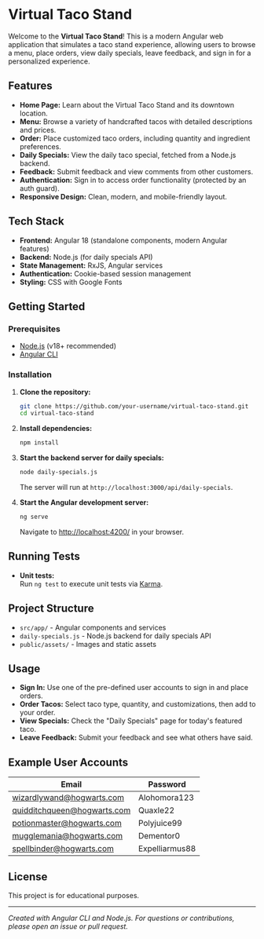 # Virtual Taco Stand

Welcome to the **Virtual Taco Stand**! This is a modern Angular web application that simulates a taco stand experience, allowing users to browse a menu, place orders, view daily specials, leave feedback, and sign in for a personalized experience.

## Features

- **Home Page:** Learn about the Virtual Taco Stand and its downtown location.
- **Menu:** Browse a variety of handcrafted tacos with detailed descriptions and prices.
- **Order:** Place customized taco orders, including quantity and ingredient preferences.
- **Daily Specials:** View the daily taco special, fetched from a Node.js backend.
- **Feedback:** Submit feedback and view comments from other customers.
- **Authentication:** Sign in to access order functionality (protected by an auth guard).
- **Responsive Design:** Clean, modern, and mobile-friendly layout.

## Tech Stack

- **Frontend:** Angular 18 (standalone components, modern Angular features)
- **Backend:** Node.js (for daily specials API)
- **State Management:** RxJS, Angular services
- **Authentication:** Cookie-based session management
- **Styling:** CSS with Google Fonts

## Getting Started

### Prerequisites

- [Node.js](https://nodejs.org/) (v18+ recommended)
- [Angular CLI](https://angular.dev/tools/cli)

### Installation

1. **Clone the repository:**
   ```sh
   git clone https://github.com/your-username/virtual-taco-stand.git
   cd virtual-taco-stand
   ```

2. **Install dependencies:**
   ```sh
   npm install
   ```

3. **Start the backend server for daily specials:**
   ```sh
   node daily-specials.js
   ```
   The server will run at `http://localhost:3000/api/daily-specials`.

4. **Start the Angular development server:**
   ```sh
   ng serve
   ```
   Navigate to [http://localhost:4200/](http://localhost:4200/) in your browser.

## Running Tests

- **Unit tests:**  
  Run `ng test` to execute unit tests via [Karma](https://karma-runner.github.io).

## Project Structure

- `src/app/` - Angular components and services
- `daily-specials.js` - Node.js backend for daily specials API
- `public/assets/` - Images and static assets

## Usage

- **Sign In:** Use one of the pre-defined user accounts to sign in and place orders.
- **Order Tacos:** Select taco type, quantity, and customizations, then add to your order.
- **View Specials:** Check the "Daily Specials" page for today's featured taco.
- **Leave Feedback:** Submit your feedback and see what others have said.

## Example User Accounts

| Email                        | Password        |
|------------------------------|----------------|
| wizardlywand@hogwarts.com    | Alohomora123   |
| quidditchqueen@hogwarts.com  | Quaxle22       |
| potionmaster@hogwarts.com    | Polyjuice99    |
| mugglemania@hogwarts.com     | Dementor0      |
| spellbinder@hogwarts.com     | Expelliarmus88 |

## License

This project is for educational purposes.

---

*Created with Angular CLI and Node.js. For questions or contributions, please open an issue or pull request.*

